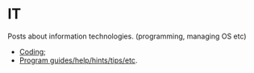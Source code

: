 IT
==

Posts about information technologies. (programming, managing OS etc)

* [Coding](code);
* [Program guides/help/hints/tips/etc](prog).

